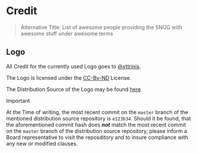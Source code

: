 # Credit
> Alternative Title: List of awesome people providing the SNUG with awesome stuff under awesome terms

## Logo
All Credit for the currently used Logo goes to [@yttrinis](https://github.com/yttrinis/).

The Logo is licensed under the [CC-By-ND](./CC-By-ND_v4.0.txt) License.

The Distribution Source of the Logo may be found [here](https://github.com/yttrinis/snug-logo/)

> [!IMPORTANT]
> At the Time of writing, the most recent commit on the `master` branch of the mentioned distribution source repository is `e123b34`.
> Should it be found, that the aforementioned commit hash does ***not*** match the most recent commit on the `master` branch of the distribution source repository, please inform a Board representative to visit the reposditory and to insure compliance with any new or modified clauses.
